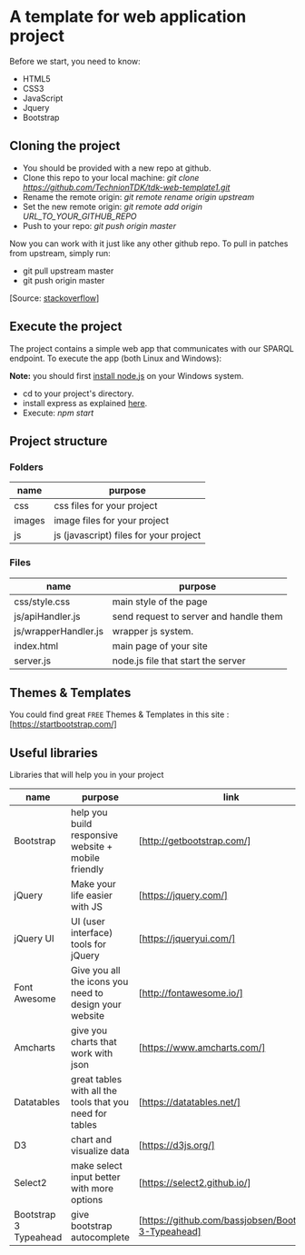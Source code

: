 # A template for web application project
Before we start, you need to know:
  - HTML5
  - CSS3
  - JavaScript
  - Jquery
  - Bootstrap

## Cloning the project
- You should be provided with a new repo at github.
- Clone this repo to your local machine: *git clone https://github.com/TechnionTDK/tdk-web-template1.git*
- Rename the remote origin: *git remote rename origin upstream*
- Set the new remote origin: *git remote add origin URL_TO_YOUR_GITHUB_REPO*
- Push to your repo: *git push origin master*

Now you can work with it just like any other github repo. To pull in patches from upstream, simply run:
- git pull upstream master
- git push origin master

[Source: [stackoverflow](https://stackoverflow.com/questions/5181845/git-push-existing-repo-to-a-new-and-different-remote-repo-server)] 

## Execute the project
The project contains a simple web app that communicates with our SPARQL endpoint. To execute the app (both Linux and Windows):

**Note:** you should first [install node.js](https://nodejs.org/en/download/) on your Windows system.

- cd to your project's directory.
- install express as explained [here](http://expressjs.com/en/starter/installing.html).
- Execute: *npm start*

## Project structure

### Folders

| name | purpose |
| ------ | ------ |
| css | css files for your project |
| images | image files for your project |
| js | js (javascript) files for your project |

### Files
| name | purpose |
| ------ | ------ |
| css/style.css | main style of the page |
| js/apiHandler.js | send request to server and handle them |
| js/wrapperHandler.js | wrapper js system.  |
| index.html | main page of your site |
| server.js | node.js file that start the server |

## Themes & Templates
You could find great `FREE` Themes & Templates in this site : [https://startbootstrap.com/]

## Useful libraries
Libraries that will help you in your project

| name | purpose | link |
| ------ | ------ | ------ |
| Bootstrap | help you build responsive website + mobile friendly | [http://getbootstrap.com/] |
| jQuery |Make your life easier with JS | [https://jquery.com/] |
| jQuery UI | UI (user interface) tools for jQuery | [https://jqueryui.com/] |
| Font Awesome | Give you all the icons you need to design your website | [http://fontawesome.io/] |
| Amcharts | give you charts that work with json | [https://www.amcharts.com/] |
| Datatables | great tables with all the tools that you need for tables | [https://datatables.net/] |
| D3 |  chart and visualize data | [https://d3js.org/] |
| Select2 |  make select input better with more options | [https://select2.github.io/] |
| Bootstrap 3 Typeahead |  give bootstrap autocomplete | [https://github.com/bassjobsen/Bootstrap-3-Typeahead] |

